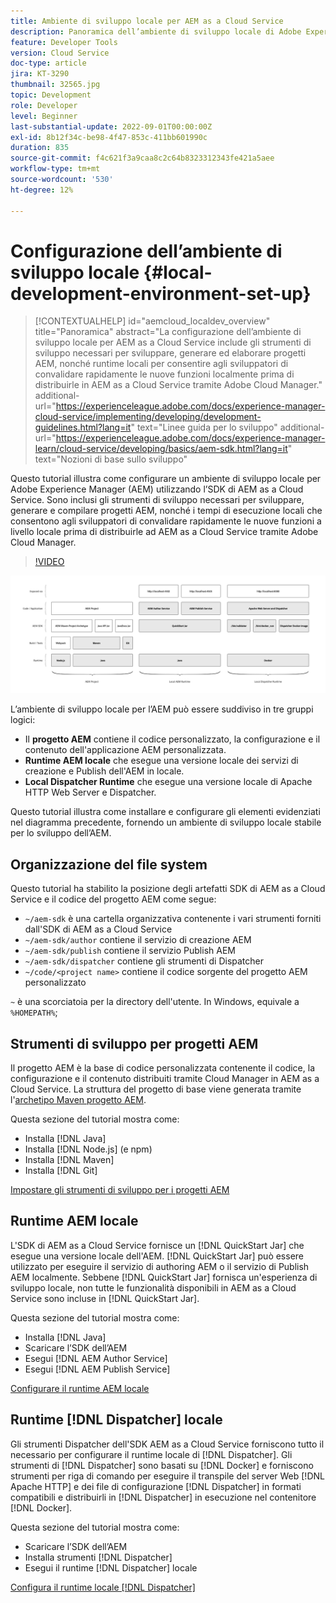 ```yaml
---
title: Ambiente di sviluppo locale per AEM as a Cloud Service
description: Panoramica dell’ambiente di sviluppo locale di Adobe Experience Manager (AEM).
feature: Developer Tools
version: Cloud Service
doc-type: article
jira: KT-3290
thumbnail: 32565.jpg
topic: Development
role: Developer
level: Beginner
last-substantial-update: 2022-09-01T00:00:00Z
exl-id: 8b12f34c-be98-4f47-853c-411bb601990c
duration: 835
source-git-commit: f4c621f3a9caa8c2c64b8323312343fe421a5aee
workflow-type: tm+mt
source-wordcount: '530'
ht-degree: 12%

---
```


# Configurazione dell’ambiente di sviluppo locale {#local-development-environment-set-up}

>[!CONTEXTUALHELP]
>id="aemcloud_localdev_overview"
>title="Panoramica"
>abstract="La configurazione dell’ambiente di sviluppo locale per AEM as a Cloud Service include gli strumenti di sviluppo necessari per sviluppare, generare ed elaborare progetti AEM, nonché runtime locali per consentire agli sviluppatori di convalidare rapidamente le nuove funzioni localmente prima di distribuirle in AEM as a Cloud Service tramite Adobe Cloud Manager."
>additional-url="https://experienceleague.adobe.com/docs/experience-manager-cloud-service/implementing/developing/development-guidelines.html?lang=it" text="Linee guida per lo sviluppo"
>additional-url="https://experienceleague.adobe.com/docs/experience-manager-learn/cloud-service/developing/basics/aem-sdk.html?lang=it" text="Nozioni di base sullo sviluppo"

Questo tutorial illustra come configurare un ambiente di sviluppo locale per Adobe Experience Manager (AEM) utilizzando l’SDK di AEM as a Cloud Service. Sono inclusi gli strumenti di sviluppo necessari per sviluppare, generare e compilare progetti AEM, nonché i tempi di esecuzione locali che consentono agli sviluppatori di convalidare rapidamente le nuove funzioni a livello locale prima di distribuirle ad AEM as a Cloud Service tramite Adobe Cloud Manager.

>[!VIDEO](https://video.tv.adobe.com/v/32565?quality=12&learn=on)

![Stack di tecnologie per l&#39;ambiente di sviluppo locale AEM as a Cloud Service](./assets/overview/aem-sdk-technology-stack.png)

L’ambiente di sviluppo locale per l’AEM può essere suddiviso in tre gruppi logici:

+ Il __progetto AEM__ contiene il codice personalizzato, la configurazione e il contenuto dell&#39;applicazione AEM personalizzata.
+ __Runtime AEM locale__ che esegue una versione locale dei servizi di creazione e Publish dell&#39;AEM in locale.
+ __Local Dispatcher Runtime__ che esegue una versione locale di Apache HTTP Web Server e Dispatcher.

Questo tutorial illustra come installare e configurare gli elementi evidenziati nel diagramma precedente, fornendo un ambiente di sviluppo locale stabile per lo sviluppo dell’AEM.

## Organizzazione del file system

Questo tutorial ha stabilito la posizione degli artefatti SDK di AEM as a Cloud Service e il codice del progetto AEM come segue:

+ `~/aem-sdk` è una cartella organizzativa contenente i vari strumenti forniti dall&#39;SDK di AEM as a Cloud Service
+ `~/aem-sdk/author` contiene il servizio di creazione AEM
+ `~/aem-sdk/publish` contiene il servizio Publish AEM
+ `~/aem-sdk/dispatcher` contiene gli strumenti di Dispatcher
+ `~/code/<project name>` contiene il codice sorgente del progetto AEM personalizzato

`~` è una scorciatoia per la directory dell&#39;utente. In Windows, equivale a `%HOMEPATH%`;

## Strumenti di sviluppo per progetti AEM

Il progetto AEM è la base di codice personalizzata contenente il codice, la configurazione e il contenuto distribuiti tramite Cloud Manager in AEM as a Cloud Service. La struttura del progetto di base viene generata tramite l&#39;[archetipo Maven progetto AEM](https://github.com/adobe/aem-project-archetype).

Questa sezione del tutorial mostra come:

+ Installa [!DNL Java]
+ Installa [!DNL Node.js] (e npm)
+ Installa [!DNL Maven]
+ Installa [!DNL Git]

[Impostare gli strumenti di sviluppo per i progetti AEM](./development-tools.md)

## Runtime AEM locale

L&#39;SDK di AEM as a Cloud Service fornisce un [!DNL QuickStart Jar] che esegue una versione locale dell&#39;AEM. [!DNL QuickStart Jar] può essere utilizzato per eseguire il servizio di authoring AEM o il servizio di Publish AEM localmente. Sebbene [!DNL QuickStart Jar] fornisca un&#39;esperienza di sviluppo locale, non tutte le funzionalità disponibili in AEM as a Cloud Service sono incluse in [!DNL QuickStart Jar].

Questa sezione del tutorial mostra come:

+ Installa [!DNL Java]
+ Scaricare l’SDK dell’AEM
+ Esegui [!DNL AEM Author Service]
+ Esegui [!DNL AEM Publish Service]

[Configurare il runtime AEM locale](./aem-runtime.md)

## Runtime [!DNL Dispatcher] locale

Gli strumenti Dispatcher dell&#39;SDK AEM as a Cloud Service forniscono tutto il necessario per configurare il runtime locale di [!DNL Dispatcher]. Gli strumenti di [!DNL Dispatcher] sono basati su [!DNL Docker] e forniscono strumenti per riga di comando per eseguire il transpile del server Web [!DNL Apache HTTP] e dei file di configurazione [!DNL Dispatcher] in formati compatibili e distribuirli in [!DNL Dispatcher] in esecuzione nel contenitore [!DNL Docker].

Questa sezione del tutorial mostra come:

+ Scaricare l’SDK dell’AEM
+ Installa strumenti [!DNL Dispatcher]
+ Esegui il runtime [!DNL Dispatcher] locale

[Configura il runtime locale [!DNL Dispatcher] ](./dispatcher-tools.md)
